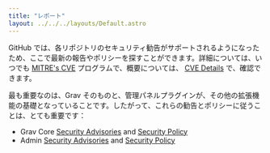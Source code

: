 ```yaml
---
title: "レポート"
layout: ../../../layouts/Default.astro
---
```


GitHub では、各リポジトリのセキュリティ勧告がサポートされるようになったため、ここで最新の報告やポリシーを探すことができます。詳細については、いつでも [MITRE's CVE](https://cve.mitre.org/cgi-bin/cvekey.cgi?keyword=Grav) プログラムで、概要については、 [CVE Details](https://www.cvedetails.com/vulnerability-list.php?vendor_id=20511&order=1&trc=9&sha=2d99a894afce93a4722e6f89c4baddfb1a6c010f) で、確認できます。

最も重要なのは、Grav そのものと、管理パネルプラグインが、その他の拡張機能の基礎となっていることです。したがって、これらの勧告とポリシーに従うことは、とても重要です：

- Grav Core [Security Advisories](https://github.com/getgrav/grav/security/advisories) and [Security Policy](https://github.com/getgrav/grav/security/policy)
- Admin [Security Advisories](https://github.com/getgrav/grav-plugin-admin/security/advisories) and [Security Policy](https://github.com/getgrav/grav-plugin-admin/security/policy)

